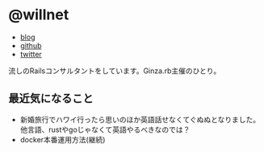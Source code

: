# @willnet

- [blog](http://willnet.in/)
- [github](https://github.com/willnet)
- [twitter](https://twitter.com/netwillnet)

流しのRailsコンサルタントをしています。Ginza.rb主催のひとり。

## 最近気になること

- 新婚旅行でハワイ行ったら思いのほか英語話せなくてぐぬぬとなりました。他言語、rustやgoじゃなくて英語やるべきなのでは？
- docker本番運用方法(継続)
